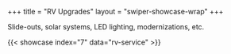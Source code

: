 +++
title = "RV Upgrades"
layout = "swiper-showcase-wrap"
+++

Slide-outs, solar systems, LED lighting, modernizations, etc.


{{< showcase index="7" data="rv-service" >}}